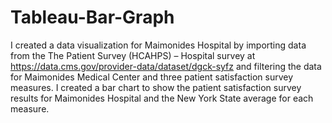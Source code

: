 # Tableau-Bar-Graph

I created a data visualization for Maimonides Hospital by importing data from the The Patient Survey (HCAHPS) – Hospital survey at https://data.cms.gov/provider-data/dataset/dgck-syfz and filtering the data for Maimonides Medical Center and three patient satisfaction survey measures. I created a bar chart to show the patient satisfaction survey results for Maimonides Hospital and the New York State average for each measure.




 

